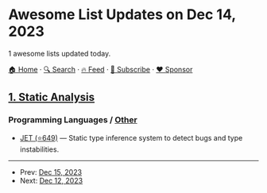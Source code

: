 # Awesome List Updates on Dec 14, 2023

1 awesome lists updated today.

[🏠 Home](/README.md) · [🔍 Search](https://www.trackawesomelist.com/search/) · [🔥 Feed](https://www.trackawesomelist.com/rss.xml) · [📮 Subscribe](https://trackawesomelist.us17.list-manage.com/subscribe?u=d2f0117aa829c83a63ec63c2f&id=36a103854c) · [❤️  Sponsor](https://github.com/sponsors/theowenyoung)



## [1. Static Analysis](/content/analysis-tools-dev/static-analysis/README.md)

### Programming Languages / [Other](#other-1)

*   [JET (⭐649)](https://github.com/aviatesk/JET.jl) — Static type inference system to detect bugs and type instabilities.

---

- Prev: [Dec 15, 2023](/content/2023/12/15/README.md)
- Next: [Dec 12, 2023](/content/2023/12/12/README.md)